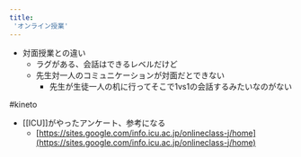 ```yaml
---
title:
 'オンライン授業'
---
```


- 対面授業との違い
    - ラグがある、会話はできるレベルだけど
    - 先生対一人のコミュニケーションが対面だとできない
        - 先生が生徒一人の机に行ってそこで1vs1の会話するみたいなのがない

#kineto


- [[ICU]]がやったアンケート、参考になる
    - [https://sites.google.com/info.icu.ac.jp/onlineclass-j/home](https://sites.google.com/info.icu.ac.jp/onlineclass-j/home)
